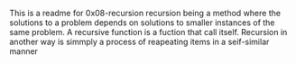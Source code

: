 This is a readme for 0x08-recursion
recursion being a method where the solutions to a problem depends on solutions to smaller instances of the same problem. A recursive function is a fuction that call itself.
Recursion in another way is simmply a process of reapeating items in a seif-similar manner
